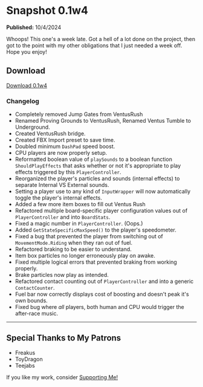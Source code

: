 # Snapshot 0.1w4
**Published:** 10/4/2024

Whoops! This one's a week late. Got a hell of a lot done on the project, then got to the point with my other obligations that I just needed a week off. Hope you enjoy!
## Download
<a class="btn btn-primary" href="https://drive.proton.me/urls/ECEFTZ3KA0#wdWSaYmbumoR">Download 0.1w4</a>
### Changelog
- Completely removed Jump Gates from VentusRush
- Renamed Proving Grounds to VentusRush, Renamed Ventus Tumble to Underground.
- Created VentusRush bridge.
- Created FBX Import preset to save time.
- Doubled minimum `DashPad` speed boost.
- CPU players are now properly setup.
- Reformatted boolean value of `playSounds` to a boolean function `ShouldPlayEffects` that asks whether or not it's appropriate to play effects triggered by this `PlayerController`.
- Reorganized the player's particles and sounds (internal effects) to separate Internal VS External sounds.
- Setting a player use to any kind of `InputWrapper` will now automatically toggle the player's internal effects.
- Added a few more item boxes to fill out Ventus Rush
- Refactored multiple board-specific player configuration values out of `PlayerController` and into `BoardStats`.
- Fixed a magic number in `PlayerController`. (Oops.)
- Added `GetStateSpecificMaxSpeed()` to the player's speedometer.
- Fixed a bug that prevented the player from switching out of `MovementMode.Riding` when they ran out of fuel.
- Refactored braking to be easier to understand.
- Item box particles no longer erroneously play on awake.
- Fixed multiple logical errors that prevented braking from working properly.
- Brake particles now play as intended.
- Refactored contact counting out of `PlayerController` and into a generic `ContactCounter`.
- Fuel bar now correctly displays cost of boosting and doesn't peak it's own bounds.
- Fixed bug where *all* players, both human and CPU would trigger the after-race music.

---
## Special Thanks to My Patrons
- Freakus
- ToyDragon
- Teejabs

If you like my work, consider [Supporting Me!](../../../About/SupportMe.md)